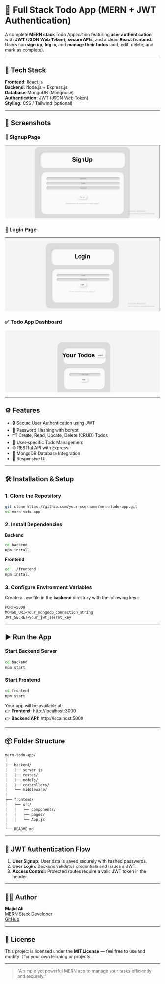 # 📝 Full Stack Todo App (MERN + JWT Authentication)

A complete **MERN stack** Todo Application featuring **user authentication** with **JWT (JSON Web Token)**, **secure APIs**, and a clean **React frontend**.  
Users can **sign up**, **log in**, and **manage their todos** (add, edit, delete, and mark as complete).

---

## 🚀 Tech Stack

**Frontend:** React.js  
**Backend:** Node.js + Express.js  
**Database:** MongoDB (Mongoose)  
**Authentication:** JWT (JSON Web Token)  
**Styling:** CSS / Tailwind (optional)  

---

## 📸 Screenshots

### 🔐 Signup Page
![Signup](./1.png)

### 🔑 Login Page
![Login](./2.png)

### ✅ Todo App Dashboard
![Todo App](./3.png)

---

## ⚙️ Features

- 🔒 Secure User Authentication using JWT  
- 🧠 Password Hashing with bcrypt  
- 🗂️ Create, Read, Update, Delete (CRUD) Todos  
- 🧾 User-specific Todo Management  
- 🌐 RESTful API with Express  
- 💾 MongoDB Database Integration  
- 📱 Responsive UI  

---

## 🛠️ Installation & Setup

### 1. Clone the Repository
```bash
git clone https://github.com/your-username/mern-todo-app.git
cd mern-todo-app
```

### 2. Install Dependencies

**Backend**
```bash
cd backend
npm install
```

**Frontend**
```bash
cd ../frontend
npm install
```

### 3. Configure Environment Variables

Create a `.env` file in the **backend** directory with the following keys:

```
PORT=5000
MONGO_URI=your_mongodb_connection_string
JWT_SECRET=your_jwt_secret_key
```

---

## ▶️ Run the App

### Start Backend Server
```bash
cd backend
npm start
```

### Start Frontend
```bash
cd frontend
npm start
```

Your app will be available at:  
👉 **Frontend:** http://localhost:3000  
👉 **Backend API:** http://localhost:5000  

---

## 📦 Folder Structure

```
mern-todo-app/
│
├── backend/
│   ├── server.js
│   ├── routes/
│   ├── models/
│   ├── controllers/
│   └── middleware/
│
├── frontend/
│   ├── src/
│   │   ├── components/
│   │   ├── pages/
│   │   └── App.js
│
└── README.md
```

---

## 🔐 JWT Authentication Flow

1. **User Signup:** User data is saved securely with hashed passwords.  
2. **User Login:** Backend validates credentials and issues a JWT.  
3. **Access Control:** Protected routes require a valid JWT token in the header.  

---

## 🧑‍💻 Author

**Majid Ali**  
MERN Stack Developer  
[GitHub](https://github.com/your-username)

---

## 🌟 License

This project is licensed under the **MIT License** — feel free to use and modify it for your own learning or projects.

---

> “A simple yet powerful MERN app to manage your tasks efficiently and securely.”  
